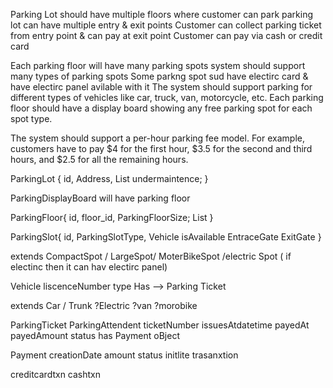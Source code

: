 Parking Lot should have multiple floors where customer can park
parking lot can have multiple entry & exit points
Customer can collect parking ticket from entry point & can pay at exit point
Customer can pay via cash or credit card

Each parking floor will have many parking spots
system should support many types of parking spots
Some parkng spot sud have electirc card & have electirc panel avilable with it
The system should support parking for different types of vehicles like car, truck, van, motorcycle, etc.
Each parking floor should have a display board showing any free parking spot for each spot type.

The system should support a per-hour parking fee model. For example, customers have to pay $4 for the first hour, 
$3.5 for the second and third hours, and $2.5 for all the remaining hours.



ParkingLot
{
id,
Address,
List<ParkingFloor>
undermaintence;
}

ParkingDisplayBoard will have parking floor



ParkingFloor{
id,
floor_id,
ParkingFloorSize;
List<ParkingSlot>
}

ParkingSlot{
id,
ParkingSlotType,
Vehicle 
isAvailable
EntraceGate
ExitGate
}

extends CompactSpot / LargeSpot/ MoterBikeSpot /electric Spot  ( if electinc then it can hav electirc panel)

Vehicle 
liscenceNumber
type
 Has --> Parking Ticket

extends Car / Trunk ?Electric ?van ?morobike

ParkingTicket
ParkingAttendent
ticketNumber
issuesAtdatetime
payedAt
payedAmount
status
has Payment oBject

Payment 
creationDate
amount
status
initlite trasanxtion

creditcardtxn
cashtxn



